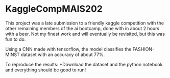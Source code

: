 # KaggleCompMAIS202

This project was a late submission to a friendly kaggle competition with the other remaining members of the ai bootcamp, done with in about 2 hours with a beer. Not my finest work and will eventually be revisited, but this was fun to do.

Using a CNN made with tensorflow, the model classifies the FASHION-MINST dataset with an accuracy of about 77%. 

To reproduce the results:
*Download the dataset and the python notebook and everything should be good to run!
